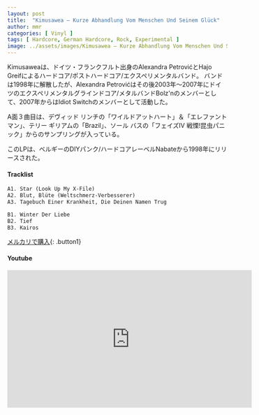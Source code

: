 ```yaml
---
layout: post
title:  "Kimusawea – Kurze Abhandlung Vom Menschen Und Seinem Glück"
author: mmr
categories: [ Vinyl ]
tags: [ Hardcore, German Hardcore, Rock, Experimental ]
image: ../assets/images/Kimusawea – Kurze Abhandlung Vom Menschen Und Seinem Gluck.webp
---
```


Kimusaweaは、ドイツ・フランクフルト出身のAlexandra PetrovićとHajo Greifによるハードコア/ポストハードコア/エクスペリメンタルバンド。 バンドは1998年に解散したが、Alexandra Petrovićはその後2003年〜2007年にドイツのエクスペリメンタルグラインドコア/メタルバンドBolz'nのメンバーとして、2007年からはIdiot Switchのメンバーとして活動した。

A面３曲目は、デヴィッド リンチの「ワイルドアットハート」＆「エレファントマン」、テリー ギリアムの「Brazil」、ソール バスの「フェイズIV 戦慄!昆虫パニック」からのサンプリングが入っている。

このLPは、ベルギーのDIYパンク/ハードコアレーベルNabateから1998年にリリースされた。

#### Tracklist
```md
A1. Star (Look Up My X-File)
A2. Blut, Blüte (Weltschmerz-Verbesserer)
A3. Tagebuch Einer Krankheit, Die Deinen Namen Trug

B1. Winter Der Liebe
B2. Tief
B3. Kairos
```

[メルカリで購入](https://jp.mercari.com/item/m51946536415?afid=6142608987){: .button1}

#### Youtube 
<iframe width="560" height="315" src="https://www.youtube.com/embed/TzvO5VEsjO8?si=alm1Hm0IxhMTbYO1" title="YouTube video player" frameborder="0" allow="accelerometer; autoplay; clipboard-write; encrypted-media; gyroscope; picture-in-picture; web-share" referrerpolicy="strict-origin-when-cross-origin" allowfullscreen></iframe>